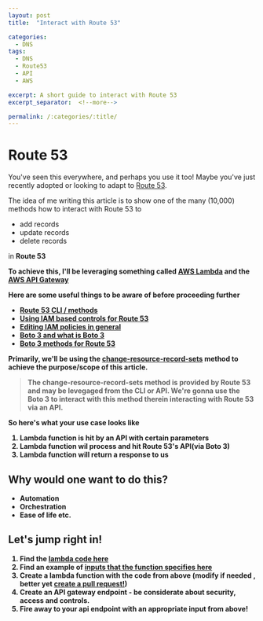 ```yaml
---
layout: post
title:  "Interact with Route 53"

categories:
  - DNS
tags:
  - DNS
  - Route53
  - API
  - AWS

excerpt: A short guide to interact with Route 53
excerpt_separator:  <!--more-->

permalink: /:categories/:title/
---
```


# Route 53

You've seen this everywhere, and perhaps you use it too! Maybe you've just recently adopted or looking to adapt to [Route 53](https://docs.aws.amazon.com/Route53/latest/DeveloperGuide/Welcome.html).

The idea of me writing this article is to show one of the many (10,000) methods how to interact with Route 53 to

- add records
- update records
- delete records

in <b>Route 53<b>


To achieve this, I'll be leveraging something called [AWS Lambda](https://docs.aws.amazon.com/lambda/latest/dg/welcome.html)
and the [AWS API Gateway](https://docs.aws.amazon.com/apigateway/latest/developerguide/welcome.html)


Here are some useful things to be aware of before proceeding further

- [Route 53 CLI / methods](https://docs.aws.amazon.com/cli/latest/reference/route53/index.html)
- [Using IAM based controls for Route 53](https://docs.aws.amazon.com/Route53/latest/DeveloperGuide/access-control-managing-permissions.html)
- [Editing IAM policies in general](https://docs.aws.amazon.com/IAM/latest/UserGuide/access_policies_manage-edit.html)
- [Boto 3 and what is Boto 3](http://boto3.readthedocs.io/en/latest/index.html)
- [Boto 3 methods for Route 53](http://boto3.readthedocs.io/en/latest/reference/services/route53.html)


Primarily, we'll be using the [change-resource-record-sets](https://docs.aws.amazon.com/cli/latest/reference/route53/change-resource-record-sets.html) method to achieve the purpose/scope of this article.


> The change-resource-record-sets method is provided by Route 53 and may be levegaged from the CLI or API. We're gonna use the Boto 3 to interact with this method therein interacting with Route 53 via an API.



So here's what your use case looks like
1. Lambda function is hit by an API with certain parameters
2. Lambda function wil process and hit Route 53's API(via Boto 3)
3. Lambda function will return a response to us


## Why would one want to do this?

- Automation
- Orchestration
- Ease of life etc.


## Let's jump right in!

1. Find the [lambda code here](https://github.com/vishalbasra/Route53-things/blob/master/interact/lambda_function.py)
2. Find an example of [inputs that the function specifies here](https://github.com/vishalbasra/Route53-things/blob/master/interact/API-inputs.json)
3. Create a lambda function with the code from above (modify if needed , better yet [create a pull request!](https://help.github.com/articles/creating-a-pull-request/))
3. Create an API gateway endpoint - be considerate about security, access and controls.
4. Fire away to your api endpoint with an appropriate input from above!
